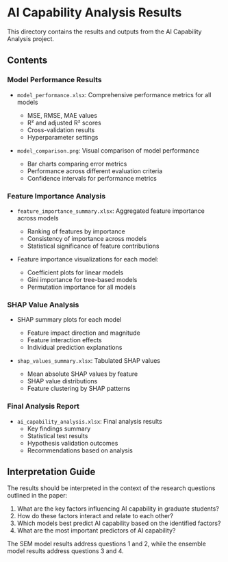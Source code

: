 # AI Capability Analysis Results

This directory contains the results and outputs from the AI Capability Analysis project.

## Contents

### Model Performance Results

- `model_performance.xlsx`: Comprehensive performance metrics for all models
  - MSE, RMSE, MAE values
  - R² and adjusted R² scores
  - Cross-validation results
  - Hyperparameter settings

- `model_comparison.png`: Visual comparison of model performance
  - Bar charts comparing error metrics
  - Performance across different evaluation criteria
  - Confidence intervals for performance metrics

### Feature Importance Analysis

- `feature_importance_summary.xlsx`: Aggregated feature importance across models
  - Ranking of features by importance
  - Consistency of importance across models
  - Statistical significance of feature contributions

- Feature importance visualizations for each model:
  - Coefficient plots for linear models
  - Gini importance for tree-based models
  - Permutation importance for all models

### SHAP Value Analysis

- SHAP summary plots for each model
  - Feature impact direction and magnitude
  - Feature interaction effects
  - Individual prediction explanations

- `shap_values_summary.xlsx`: Tabulated SHAP values
  - Mean absolute SHAP values by feature
  - SHAP value distributions
  - Feature clustering by SHAP patterns

### Final Analysis Report

- `ai_capability_analysis.xlsx`: Final analysis results
  - Key findings summary
  - Statistical test results
  - Hypothesis validation outcomes
  - Recommendations based on analysis

## Interpretation Guide

The results should be interpreted in the context of the research questions outlined in the paper:

1. What are the key factors influencing AI capability in graduate students?
2. How do these factors interact and relate to each other?
3. Which models best predict AI capability based on the identified factors?
4. What are the most important predictors of AI capability?

The SEM model results address questions 1 and 2, while the ensemble model results address questions 3 and 4.